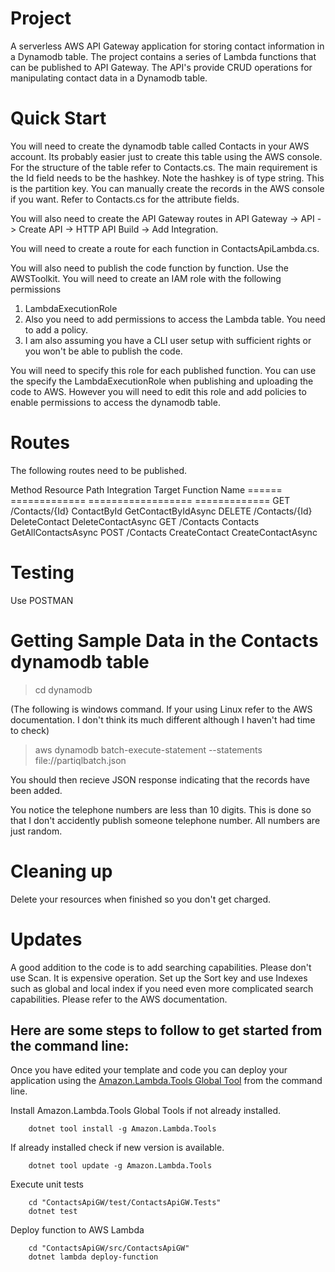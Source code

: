 Project
=======
A serverless AWS API Gateway application for storing contact information in a Dynamodb table. The project contains a series of Lambda functions 
that can be published to API Gateway. The API's provide CRUD operations for manipulating contact data in a Dynamodb table.

Quick Start
===========
You will need to create the dynamodb table called Contacts in your AWS account. Its probably easier just to create this table using the AWS console.
For the structure of the table refer to Contacts.cs. The main requirement is the Id field needs to be the hashkey. Note the hashkey is of type string.
This is the partition key. You can manually create the records in the AWS console if you want. Refer to Contacts.cs for the attribute fields.

You will also need to create the API Gateway routes in API Gateway -> API -> Create API -> HTTP API Build -> Add Integration.

You will need to create a route for each function in ContactsApiLambda.cs.

You will also need to publish the code function by function. Use the AWSToolkit. You will need to create an IAM role with the following permissions
1. LambdaExecutionRole
2. Also you need to add permissions to access the Lambda table. You need to add a policy. 
3. I am also assuming you have a CLI user setup with sufficient rights or you won't be able to publish the code.

You will need to specify this role for each published function. You can use the specify the LambdaExecutionRole when publishing and uploading the code
to AWS. However you will need to edit this role and add policies to enable permissions to access the dynamodb table.

Routes
======
The following routes need to be published.

Method		Resource Path			Integration Target				Function Name
======      =============		    ================== 				=============
GET         /Contacts/{Id}   		ContactById						GetContactByIdAsync
DELETE 		/Contacts/{Id}			DeleteContact					DeleteContactAsync
GET			/Contacts				Contacts						GetAllContactsAsync
POST		/Contacts				CreateContact					CreateContactAsync

Testing
=======
Use POSTMAN

Getting Sample Data in the Contacts dynamodb table
==================================================

> cd dynamodb

(The following is windows command. If your using Linux refer to the AWS documentation. I don't think its much different although I haven't had time
to check)

> aws dynamodb batch-execute-statement --statements file://partiqlbatch.json

You should then recieve JSON response indicating that the records have been added.

You notice the telephone numbers are less than 10 digits. This is done so that I don't accidently publish someone telephone number. All numbers are just 
random.

Cleaning up
===========
Delete your resources when finished so you don't get charged.

Updates
=======
A good addition to the code is to add searching capabilities. Please don't use Scan. It is expensive operation. Set up the Sort key and use Indexes such as
global and local index if you need even more complicated search capabilities. Please refer to the AWS documentation.

## Here are some steps to follow to get started from the command line:

Once you have edited your template and code you can deploy your application using the [Amazon.Lambda.Tools Global Tool](https://github.com/aws/aws-extensions-for-dotnet-cli#aws-lambda-amazonlambdatools) from the command line.

Install Amazon.Lambda.Tools Global Tools if not already installed.
```
    dotnet tool install -g Amazon.Lambda.Tools
```

If already installed check if new version is available.
```
    dotnet tool update -g Amazon.Lambda.Tools
```

Execute unit tests
```
    cd "ContactsApiGW/test/ContactsApiGW.Tests"
    dotnet test
```

Deploy function to AWS Lambda
```
    cd "ContactsApiGW/src/ContactsApiGW"
    dotnet lambda deploy-function
```
